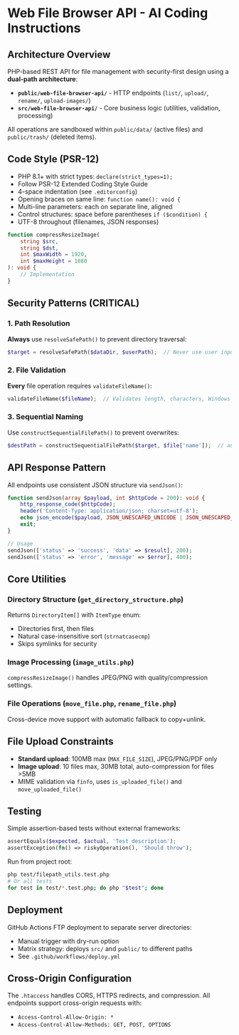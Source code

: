 # Web File Browser API - AI Coding Instructions

## Architecture Overview

PHP-based REST API for file management with security-first design using a **dual-path architecture**:

- **`public/web-file-browser-api/`** - HTTP endpoints (`list/`, `upload/`, `rename/`, `upload-images/`)
- **`src/web-file-browser-api/`** - Core business logic (utilities, validation, processing)

All operations are sandboxed within `public/data/` (active files) and `public/trash/` (deleted items).

## Code Style (PSR-12)

- PHP 8.1+ with strict types: `declare(strict_types=1);`
- Follow PSR-12 Extended Coding Style Guide
- 4-space indentation (see `.editorconfig`)
- Opening braces on same line: `function name(): void {`
- Multi-line parameters: each on separate line, aligned
- Control structures: space before parentheses `if ($condition) {`
- UTF-8 throughout (filenames, JSON responses)

```php
function compressResizeImage(
    string $src,
    string $dst,
    int $maxWidth = 1920,
    int $maxHeight = 1080
): void {
    // Implementation
}
```

## Security Patterns (CRITICAL)

### 1. Path Resolution
**Always** use `resolveSafePath()` to prevent directory traversal:
```php
$target = resolveSafePath($dataDir, $userPath);  // Never use user input directly
```

### 2. File Validation
**Every** file operation requires `validateFileName()`:
```php
validateFileName($fileName);  // Validates length, characters, Windows reserved names
```

### 3. Sequential Naming
Use `constructSequentialFilePath()` to prevent overwrites:
```php
$destPath = constructSequentialFilePath($target, $file['name']);  // auto-numbered if exists
```

## API Response Pattern

All endpoints use consistent JSON structure via `sendJson()`:
```php
function sendJson(array $payload, int $httpCode = 200): void {
    http_response_code($httpCode);
    header('Content-Type: application/json; charset=utf-8');
    echo json_encode($payload, JSON_UNESCAPED_UNICODE | JSON_UNESCAPED_SLASHES);
    exit;
}

// Usage
sendJson(['status' => 'success', 'data' => $result], 200);
sendJson(['status' => 'error', 'message' => $error], 400);
```

## Core Utilities

### Directory Structure (`get_directory_structure.php`)
Returns `DirectoryItem[]` with `ItemType` enum:
- Directories first, then files
- Natural case-insensitive sort (`strnatcasecmp`)
- Skips symlinks for security

### Image Processing (`image_utils.php`)
`compressResizeImage()` handles JPEG/PNG with quality/compression settings.

### File Operations (`move_file.php`, `rename_file.php`)
Cross-device move support with automatic fallback to copy+unlink.


## File Upload Constraints

- **Standard upload**: 100MB max (`MAX_FILE_SIZE`), JPEG/PNG/PDF only
- **Image upload**: 10 files max, 30MB total, auto-compression for files >5MB
- MIME validation via `finfo`, uses `is_uploaded_file()` and `move_uploaded_file()`

## Testing

Simple assertion-based tests without external frameworks:
```php
assertEquals($expected, $actual, 'Test description');
assertException(fn() => riskyOperation(), 'Should throw');
```

Run from project root:
```bash
php test/filepath_utils.test.php
# Or all tests
for test in test/*.test.php; do php "$test"; done
```

## Deployment

GitHub Actions FTP deployment to separate server directories:
- Manual trigger with dry-run option
- Matrix strategy: deploys `src/` and `public/` to different paths
- See `.github/workflows/deploy.yml`

## Cross-Origin Configuration

The `.htaccess` handles CORS, HTTPS redirects, and compression. All endpoints support cross-origin requests with:
- `Access-Control-Allow-Origin: *`
- `Access-Control-Allow-Methods: GET, POST, OPTIONS`
